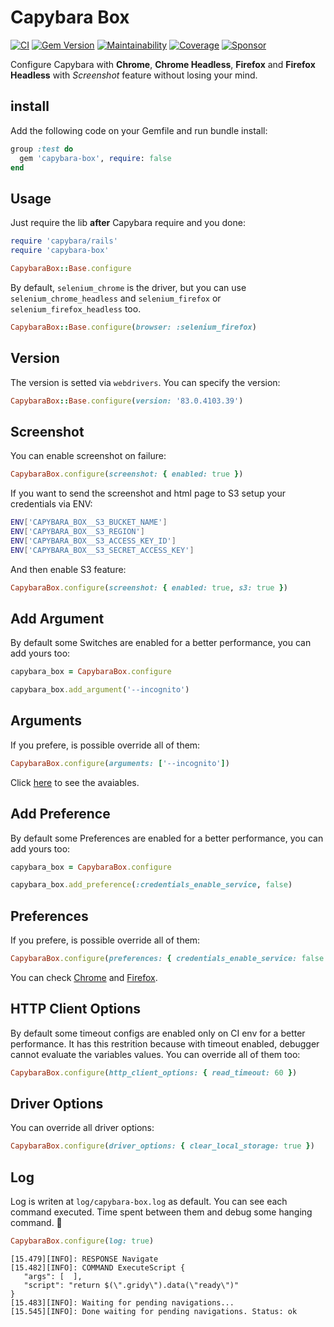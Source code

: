 # Capybara Box

[![CI](https://github.com/wbotelhos/capybara-box/workflows/CI/badge.svg)](https://github.com/wbotelhos/capybara-box/actions)
[![Gem Version](https://badge.fury.io/rb/capybara-box.svg)](https://badge.fury.io/rb/capybara-box)
[![Maintainability](https://api.codeclimate.com/v1/badges/f312587b4f126bb13e85/maintainability)](https://codeclimate.com/github/wbotelhos/capybara-box/maintainability)
[![Coverage](https://codecov.io/gh/wbotelhos/capybara-box/branch/main/graph/badge.svg)](https://codecov.io/gh/wbotelhos/capybara-box)
[![Sponsor](https://img.shields.io/badge/sponsor-%3C3-green)](https://www.patreon.com/wbotelhos)

Configure Capybara with **Chrome**, **Chrome Headless**, **Firefox** and **Firefox Headless** with *Screenshot* feature without losing your mind.

## install

Add the following code on your Gemfile and run bundle install:

```ruby
group :test do
  gem 'capybara-box', require: false
end
```

## Usage

Just require the lib **after** Capybara require and you done:

```ruby
require 'capybara/rails'
require 'capybara-box'

CapybaraBox::Base.configure
```

By default, `selenium_chrome` is the driver, but you can use `selenium_chrome_headless` and `selenium_firefox` or `selenium_firefox_headless` too.

```ruby
CapybaraBox::Base.configure(browser: :selenium_firefox)
```

## Version

The version is setted via `webdrivers`. You can specify the version:

```ruby
CapybaraBox::Base.configure(version: '83.0.4103.39')
```

## Screenshot

You can enable screenshot on failure:

```ruby
CapybaraBox.configure(screenshot: { enabled: true })
```

If you want to send the screenshot and html page to S3 setup your credentials via ENV:

```sh
ENV['CAPYBARA_BOX__S3_BUCKET_NAME']
ENV['CAPYBARA_BOX__S3_REGION']
ENV['CAPYBARA_BOX__S3_ACCESS_KEY_ID']
ENV['CAPYBARA_BOX__S3_SECRET_ACCESS_KEY']
```

And then enable S3 feature:

```ruby
CapybaraBox.configure(screenshot: { enabled: true, s3: true })
```

## Add Argument

By default some Switches are enabled for a better performance, you can add yours too:

```ruby
capybara_box = CapybaraBox.configure

capybara_box.add_argument('--incognito')
```

## Arguments

If you prefere, is possible override all of them:

```ruby
CapybaraBox.configure(arguments: ['--incognito'])
```

Click [here](https://peter.sh/experiments/chromium-command-line-switches) to see the avaiables.

## Add Preference

By default some Preferences are enabled for a better performance, you can add yours too:

```ruby
capybara_box = CapybaraBox.configure

capybara_box.add_preference(:credentials_enable_service, false)
```

## Preferences

If you prefere, is possible override all of them:

```ruby
CapybaraBox.configure(preferences: { credentials_enable_service: false })
```

You can check [Chrome](https://sites.google.com/a/chromium.org/chromedriver/home) and [Firefox](http://preferential.mozdev.org/preferences.html).

## HTTP Client Options

By default some timeout configs are enabled only on CI env for a better performance.
It has this restrition because with timeout enabled, debugger cannot evaluate the variables values.
You can override all of them too:

```ruby
CapybaraBox.configure(http_client_options: { read_timeout: 60 })
```

## Driver Options

You can override all driver options:

```ruby
CapybaraBox.configure(driver_options: { clear_local_storage: true })
```

## Log

Log is writen at `log/capybara-box.log` as default.
You can see each command executed. Time spent between them and debug some hanging command. :tada:

```ruby
CapybaraBox.configure(log: true)
```

```
[15.479][INFO]: RESPONSE Navigate
[15.482][INFO]: COMMAND ExecuteScript {
   "args": [  ],
   "script": "return $(\".gridy\").data(\"ready\")"
}
[15.483][INFO]: Waiting for pending navigations...
[15.545][INFO]: Done waiting for pending navigations. Status: ok
```
